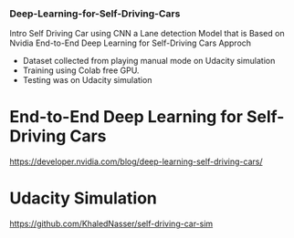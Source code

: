 ### Deep-Learning-for-Self-Driving-Cars
Intro Self Driving Car using CNN a Lane detection Model that 
is Based on Nvidia End-to-End Deep Learning for Self-Driving Cars Approch
- Dataset collected from playing manual mode on Udacity simulation
- Training using Colab free GPU.
- Testing was on Udacity simulation


# End-to-End Deep Learning for Self-Driving Cars
https://developer.nvidia.com/blog/deep-learning-self-driving-cars/

# Udacity Simulation
https://github.com/KhaledNasser/self-driving-car-sim

